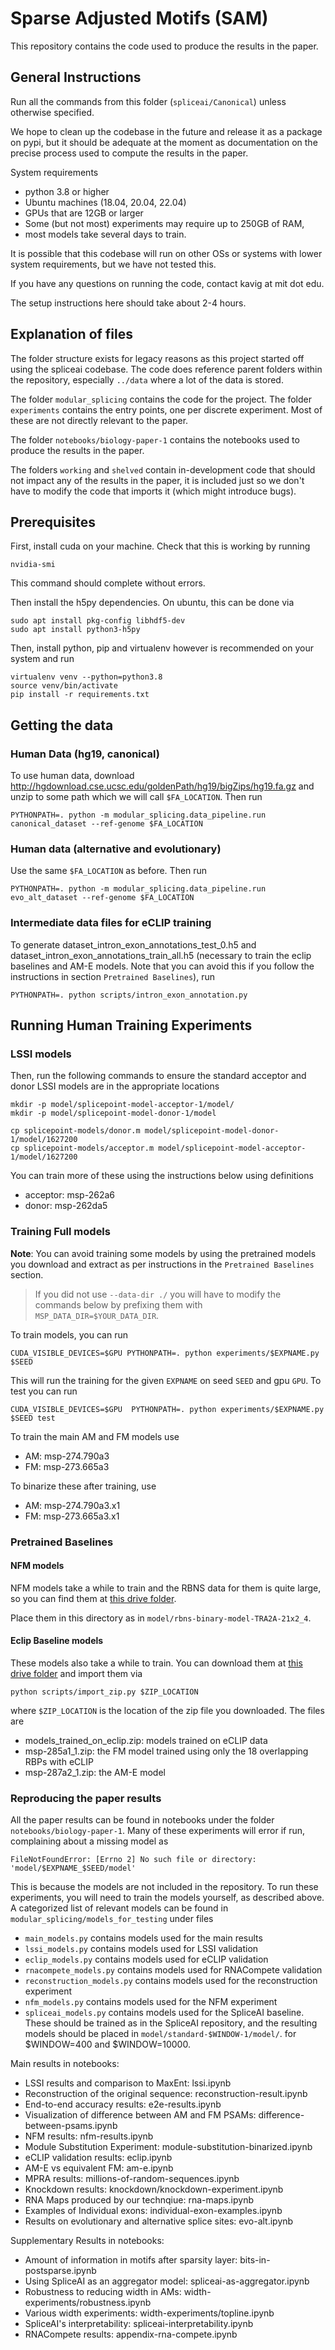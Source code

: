 
# Sparse Adjusted Motifs (SAM)

This repository contains the code used to produce the results in the paper.

## General Instructions

Run all the commands from this folder (`spliceai/Canonical`) unless otherwise specified.

We hope to clean up the codebase in the future and release it as a package on pypi, but
it should be adequate at the moment as documentation on the precise process used to compute
the results in the paper.

System requirements

- python 3.8 or higher
- Ubuntu machines (18.04, 20.04, 22.04)
- GPUs that are 12GB or larger
- Some (but not most) experiments may require up to 250GB of RAM,
- most models take several days to train.

It is possible that this codebase will run on other OSs or systems with lower system
requirements, but we have not tested this.

If you have any questions on running the code, contact kavig at mit dot edu.

The setup instructions here should take about 2-4 hours.

## Explanation of files

The folder structure exists for legacy reasons as this project started off using the
spliceai codebase. The code does reference parent folders within the repository, especially
`../data` where a lot of the data is stored.

The folder `modular_splicing` contains the code for the project. The folder `experiments`
contains the entry points, one per discrete experiment. Most of these are not directly
relevant to the paper.

The folder `notebooks/biology-paper-1` contains the notebooks used to produce the results in the paper.

The folders `working` and `shelved` contain in-development code that should not impact
any of the results in the paper, it is included just so we don't have to modify the code
that imports it (which might introduce bugs).


## Prerequisites

First, install cuda on your machine. Check that this is working by running

    nvidia-smi

This command should complete without errors.

Then install the h5py dependencies. On ubuntu, this can be done via

    sudo apt install pkg-config libhdf5-dev
    sudo apt install python3-h5py

Then, install python, pip and virtualenv however is recommended on your system and run

    virtualenv venv --python=python3.8
    source venv/bin/activate
    pip install -r requirements.txt


## Getting the data

### Human Data (hg19, canonical)

To use human data, download http://hgdownload.cse.ucsc.edu/goldenPath/hg19/bigZips/hg19.fa.gz and unzip to some path which we will call `$FA_LOCATION`. Then run

    PYTHONPATH=. python -m modular_splicing.data_pipeline.run canonical_dataset --ref-genome $FA_LOCATION

### Human data (alternative and evolutionary)

Use the same `$FA_LOCATION` as before. Then run

    PYTHONPATH=. python -m modular_splicing.data_pipeline.run evo_alt_dataset --ref-genome $FA_LOCATION

### Intermediate data files for eCLIP training

To generate dataset_intron_exon_annotations_test_0.h5 and dataset_intron_exon_annotations_train_all.h5 (necessary to train the eclip baselines and AM-E models. Note that you can avoid this if you follow the instructions in section `Pretrained Baselines`), run

    PYTHONPATH=. python scripts/intron_exon_annotation.py

## Running Human Training Experiments

### LSSI models

Then, run the following commands to ensure the standard acceptor and donor LSSI models are in the appropriate locations

    mkdir -p model/splicepoint-model-acceptor-1/model/
    mkdir -p model/splicepoint-model-donor-1/model

    cp splicepoint-models/donor.m model/splicepoint-model-donor-1/model/1627200
    cp splicepoint-models/acceptor.m model/splicepoint-model-acceptor-1/model/1627200

You can train more of these using the instructions below using definitions

- acceptor: msp-262a6
- donor: msp-262da5

### Training Full models

**Note**: You can avoid training some models by using the pretrained models you download and extract as per instructions in the `Pretrained Baselines` section.

> If you did not use `--data-dir ./` you will have to modify the commands below by prefixing them with `MSP_DATA_DIR=$YOUR_DATA_DIR`.

To train models, you can run

    CUDA_VISIBLE_DEVICES=$GPU PYTHONPATH=. python experiments/$EXPNAME.py $SEED

This will run the training for the given `EXPNAME` on seed `SEED` and gpu `GPU`. To test you can run

    CUDA_VISIBLE_DEVICES=$GPU  PYTHONPATH=. python experiments/$EXPNAME.py $SEED test

To train the main AM and FM models use

- AM: msp-274.790a3
- FM: msp-273.665a3

To binarize these after training, use

- AM: msp-274.790a3.x1
- FM: msp-273.665a3.x1

### Pretrained Baselines

#### NFM models

NFM models take a while to train and the RBNS data for them is quite large, so you can find them at
    [this drive folder](https://drive.google.com/drive/folders/1DQWGqYLNAzB8EwOHkCIlG6sef5iEMAKa?usp=sharing).

Place them in this directory as in `model/rbns-binary-model-TRA2A-21x2_4`.

#### Eclip Baseline models

These models also take a while to train. You can download them at [this drive folder](https://drive.google.com/drive/folders/1Vy9SvcGpXVa95Nm1K65C7bEJPDvfDsLu) and import them via

    python scripts/import_zip.py $ZIP_LOCATION

where `$ZIP_LOCATION` is the location of the zip file you downloaded. The files are

- models_trained_on_eclip.zip: models trained on eCLIP data
- msp-285a1_1.zip: the FM model trained using only the 18 overlapping RBPs with eCLIP
- msp-287a2_1.zip: the AM-E model

### Reproducing the paper results

All the paper results can be found in notebooks under the folder `notebooks/biology-paper-1`.
Many of these experiments will error if run, complaining about a missing model as


    FileNotFoundError: [Errno 2] No such file or directory: 'model/$EXPNAME_$SEED/model'


This is because the models are not included in the repository. To run these experiments, you will need to train
the models yourself, as described above. A categorized list of relevant models can be found in
`modular_splicing/models_for_testing` under files

- `main_models.py` contains models used for the main results
- `lssi_models.py` contains models used for LSSI validation
- `eclip_models.py` contains models used for eCLIP validation
- `rnacompete_models.py` contains models used for RNACompete validation
- `reconstruction_models.py` contains models used for the reconstruction experiment
- `nfm_models.py` contains models used for the NFM experiment
- `spliceai_models.py` contains models used for the SpliceAI baseline. These should be trained as in the
    SpliceAI repository, and the resulting models should be placed in `model/standard-$WINDOW-1/model/`.
    for $WINDOW=400 and $WINDOW=10000.

Main results in notebooks:

- LSSI results and comparison to MaxEnt: lssi.ipynb
- Reconstruction of the original sequence: reconstruction-result.ipynb
- End-to-end accuracy results: e2e-results.ipynb
- Visualization of difference between AM and FM PSAMs: difference-between-psams.ipynb
- NFM results: nfm-results.ipynb
- Module Substitution Experiment: module-substitution-binarized.ipynb
- eCLIP validation results: eclip.ipynb
- AM-E vs equivalent FM: am-e.ipynb
- MPRA results: millions-of-random-sequences.ipynb
- Knockdown results: knockdown/knockdown-experiment.ipynb
- RNA Maps produced by our technqiue: rna-maps.ipynb
- Examples of Individual exons: individual-exon-examples.ipynb
- Results on evolutionary and alternative splice sites: evo-alt.ipynb

Supplementary Results in notebooks:

- Amount of information in motifs after sparsity layer: bits-in-postsparse.ipynb
- Using SpliceAI as an aggregator model: spliceai-as-aggregator.ipynb
- Robustness to reducing width in AMs: width-experiments/robustness.ipynb
- Various width experiments: width-experiments/topline.ipynb
- SpliceAI's interpretability: spliceai-interpretability.ipynb
- RNACompete results: appendix-rna-compete.ipynb
